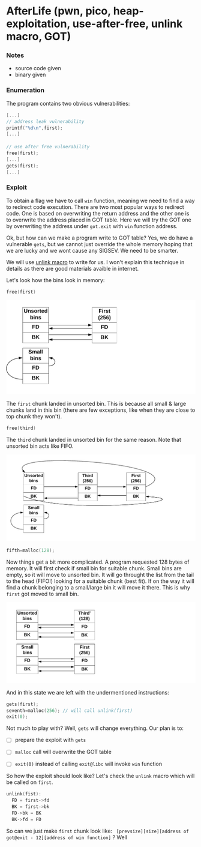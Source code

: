 # AfterLife (pwn, pico, heap-exploitation, use-after-free, unlink macro, GOT)

### Notes
- source code given
- binary given


### Enumeration
The program contains two obvious vulnerabilities:

```c
[...]
// address leak vulnerability
printf("%d\n",first);
[...]

// use after free vulnerability
free(first);
[...]
gets(first);
[...]
```


### Exploit
To obtain a flag we have to call `win` function, meaning we need to find a way to redirect code execution. There are two most popular ways to redirect code. One is based on overwriting the return address and the other one is to overwrite the address placed in GOT table. Here we will try the GOT one by overwriting the address under `got.exit` with `win` function address.

Ok, but how can we make a program write to GOT table? Yes, we do have a vulnerable `gets`, but we cannot just override the whole memory hoping that we are lucky and we wont cause any SIGSEV. We need to be smarter.

We will use [unlink macro](https://heap-exploitation.dhavalkapil.com/attacks/unlink_exploit.html) to write for us. I won't explain this technique in details as there are good materials avaible in internet.

Let's look how the bins look in memory:

```c
free(first)
```

![](img/memory1.png)

The `first` chunk landed in unsorted bin. This is because all small & large chunks land in this bin (there are few exceptions, like when they are close to top chunk they won't).

```c
free(third)
```

The `third` chunk landed in unsorted bin for the same reason. Note that unsorted bin acts like FIFO.

![](img/memory2.png)

```c
fifth=malloc(128);
```

Now things get a bit more complicated. A program requested 128 bytes of memory. It will first check if small bin for suitable chunk. Small bins are empty, so it will move to unsorted bin. It will go throught the list from the tail to the head (FIFO!) looking for a suitable chunk (best fit). If on the way it will find a chunk belonging to a small/large bin it will move it there. This is why `first` got moved to small bin. 

![](img/memory3.png)

And in this state we are left with the undermentioned instructions:

```c
gets(first);
seventh=malloc(256); // will call unlink(first)
exit(0);
```

Not much to play with? Well, `gets` will change everything. Our plan is to:
- [ ] prepare the exploit with `gets`
- [ ] `malloc` call will overwrite the GOT table
- [ ] `exit(0)` instead of calling `exit@libc` will invoke `win` function


So how the exploit should look like? Let's check the `unlink` macro which will be called on `first`.

```c
unlink(fist):
  FD = first->fd
  BK = first->bk
  FD->bk = BK
  BK->fd = FD
```

So can we just make `first` chunk look like:
` [prevsize][size][address of got@exit - 12][address of win function]` ?
Well 